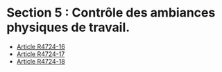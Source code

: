 # Section 5 : Contrôle des ambiances physiques de travail.

* [Article R4724-16](./LEGIARTI000018527445.md)
* [Article R4724-17](./LEGIARTI000018527443.md)
* [Article R4724-18](./LEGIARTI000022442958.md)
